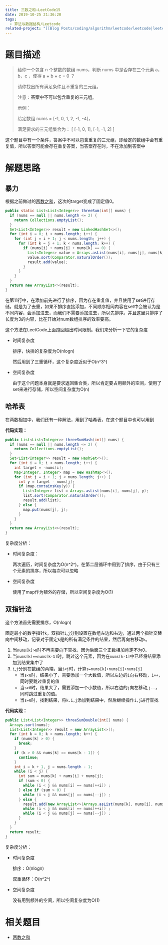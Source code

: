 ```yaml
---
title: 三数之和—LeetCode15
date: 2019-10-25 21:36:20
tags:
  - 算法与数据结构/Leetcode
related-project: "[[Blog Posts/coding/algorithm/leetcode/leetcode|leetcode]]"
---
```


# 题目描述

> 给你一个包含 n 个整数的数组 nums，判断 nums 中是否存在三个元素 a，b，c ，使得 a + b + c = 0 ？
>
> 请你找出所有满足条件且不重复的三元组。
>
> 注意：**答案中不可以包含重复的三元组**。
>
> 示例：
>
> 给定数组 nums = \[-1, 0, 1, 2, -1, -4]，
>
> 满足要求的三元组集合为：
> \[
>   \[-1, 0, 1],
>   \[-1, -1, 2]
> ]

这个题目中有一个条件，答案中不可以包含重复的三元组，即给定的数组中会有重复值，所以答案可能会存在重复答案，当答案存在时，不在添加到答案中

<!--more-->

# 解题思路

## 暴力

根据之前做过的[两数之和](https://www.liunaijie.top/2018/08/25/LeetCode/两数之和-LeetCode1)，这次的target变成了固定值0。

```java
public static List<List<Integer>> threeSum(int[] nums) {
  if (nums == null || nums.length <= 2) {
    return Collections.emptyList();
  }
  Set<List<Integer>> result = new LinkedHashSet<>();
  for (int i = 0; i < nums.length; i++) {
    for (int j = i + 1; j < nums.length; j++) {
      for (int k = j + 1; k < nums.length; k++) {
        if (nums[i] + nums[j] + nums[k] == 0) {
          List<Integer> value = Arrays.asList(nums[i], nums[j], nums[k]);
          value.sort(Comparator.naturalOrder());
          result.add(value);
        }
      }
    }
  }
  return new ArrayList<>(result);
}
```

在第11行中，在添加前先进行了排序，因为存在重复值，并且使用了set进行存储，就是为了去重，如果不排序直接添加，不同顺序相同内容在set中会被认为是不同内容，会添加进去，而我们不需要添加进去，所以先排序。并且这里只排序了长度为3的内容，比在开始对num数组排序的效率要高。

这个方法在LeetCode上面跑回超出时间限制。我们来分析一下它的复杂度

- 时间复杂度

	排序，快排的复杂度为O(nlogn)
	
	然后用到了三重循环，这个复杂度近似于O(n^3^)

- 空间复杂度

	由于这个问题本身就是要求返回集合类，所以肯定要占用额外的空间，使用了set来进行存储，所以空间复杂度为O(n)

## 哈希表

在两数相加中，我们还有一种解法，用到了哈希表，在这个题目中也可以用到

**代码实现：**

```java
public List<List<Integer>> threeSumHash(int[] nums) {
  if (nums == null || nums.length <= 2) {
    return Collections.emptyList();
  }
  Set<List<Integer>> result = new HashSet<>();
  for (int i = 0; i < nums.length; i++) {
    int target = -nums[i];
    Map<Integer, Integer> map = new HashMap<>();
    for (int j = i + 1; j < nums.length; j++) {
      int y = target - nums[j];
      if (map.containsKey(y)) {
        List<Integer> list = Arrays.asList(nums[i], nums[j], y);
        list.sort(Comparator.naturalOrder());
        result.add(list);
      } else {
        map.put(nums[j], j);
      }
    }
  }
  return new ArrayList<>(result);
}
```

复杂度分析：

- 时间复杂度：

	两次遍历，时间复杂度为O(n^2^)。在第二层循环中用到了排序，由于只有三个元素的排序，所以每次可以忽略

- 空间复杂度

	使用了map作为额外的存储，所以空间复杂度为O(1)

## 双指针法

这个方法首先需要排序，O(nlogn)

固定最小的数字指针`k`，双指针`i`,`j`分别设置在数组左边和右边，通过两个指针交替向中间移动，记录对于固定`k`是的所有满足条件的结果，然后再向右移动`k`。

1. 当`nums[k]>0`时不再需要向下查找，因为后面三个正数相加肯定不为0。
2. 当`nums[k]==nums[k-1]`时，跳过这个元素，因为在`nums[k-1]`中已经将结果添加到结果集中了
3. `i`,`j`分别在数组的两端，当`i<j`时，计算`s=nums[k]+nums[i]+nums[j]`
	- 当`s<0`时，结果小了，需要添加一个大数值，所以左边的`i`向右移动，`i++`，同时要跳过重复的值
	- 当`s>0`时，结果大了，需要添加一个小数值，所以右边的`j`向左移动,`j--`，同时跳过重复的值。
	- 当`s=0`时，找到结果，将`k.i,j`添加到结果中，然后继续操作`i,j`进行查找

**代码实现：**

```java
public List<List<Integer>> threeSumDouble(int[] nums) {
  Arrays.sort(nums);
  List<List<Integer>> result = new ArrayList<>();
  for (int k = 0; k < nums.length; k++) {
    if (nums[k] > 0) {
      break;
    }
    if (k > 0 && nums[k] == nums[k - 1]) {
      continue;
    }
    int i = k + 1, j = nums.length - 1;
    while (i < j) {
      int sum = nums[k] + nums[i] + nums[j];
      if (sum < 0) {
        while (i < j && nums[i] == nums[++i]) ;
      } else if (sum > 0) {
        while (i < j && nums[j] == nums[--j]) ;
      } else {
        result.add(new ArrayList<>(Arrays.asList(nums[k], nums[i], nums[j])));
        while (i < j && nums[i] == nums[++i]) ;
        while (i < j && nums[j] == nums[--j]) ;
      }
    }
  }
  return result;
}
```

复杂度分析：

- 时间复杂度

	排序：O(nlogn)
	
	双重循环：O(n^2^)

- 空间复杂度

	没有用到额外的空间，所以空间复杂度为O(1)

# 相关题目

- [两数之和]([https://www.liunaijie.top/2018/08/25/LeetCode/%E4%B8%A4%E6%95%B0%E4%B9%8B%E5%92%8C-LeetCode1/](https://www.liunaijie.top/2018/08/25/LeetCode/两数之和-LeetCode1/))